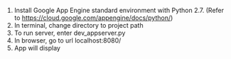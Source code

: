 1. Install Google App Engine standard environment with Python 2.7. (Refer to https://cloud.google.com/appengine/docs/python/)
2. In terminal, change directory to project path
3. To run server, enter dev_appserver.py
4. In browser, go to url localhost:8080/
5. App will display
